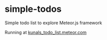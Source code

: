 simple-todos
============

Simple todo list to explore Meteor.js framework


Running at [kunals_todo_list.meteor.com](http://kunals_todo_list.meteor.com)
